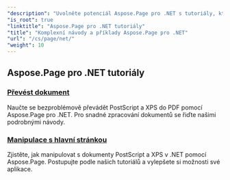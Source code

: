 ```yaml
---
"description": "Uvolněte potenciál Aspose.Page pro .NET s tutoriály, které zahrnují tvorbu, manipulaci a vylepšování. Zvládněte bez námahy techniky od základů až po pokročilé."
"is_root": true
"linktitle": "Aspose.Page pro .NET tutoriály"
"title": "Komplexní návody a příklady Aspose.Page pro .NET"
"url": "/cs/page/net/"
"weight": 10
---
```


## Aspose.Page pro .NET tutoriály 

### [Převést dokument](./convert-document/)
Naučte se bezproblémově převádět PostScript a XPS do PDF pomocí Aspose.Page pro .NET. Pro snadné zpracování dokumentů se řiďte našimi podrobnými návody.
### [Manipulace s hlavní stránkou](./master-page-manipulation/)
Zjistěte, jak manipulovat s dokumenty PostScript a XPS v .NET pomocí Aspose.Page. Postupujte podle našich tutoriálů a vylepšete si možnosti své aplikace.